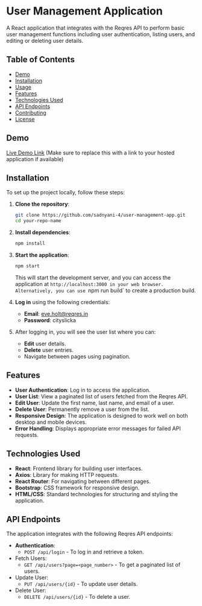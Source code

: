 # User Management Application

A React application that integrates with the Reqres API to perform basic user management functions including user authentication, listing users, and editing or deleting user details.

## Table of Contents
- [Demo](#demo)
- [Installation](#installation)
- [Usage](#usage)
- [Features](#features)
- [Technologies Used](#technologies-used)
- [API Endpoints](#api-endpoints)
- [Contributing](#contributing)
- [License](#license)

## Demo
[Live Demo Link](#) (Make sure to replace this with a link to your hosted application if available)

## Installation

To set up the project locally, follow these steps:

1. **Clone the repository**:

   ```bash
   git clone https://github.com/sadnyani-4/user-management-app.git
   cd your-repo-name
   ```

2. **Install dependencies**:
    ```bash
    npm install
    ```

3. **Start the application**:
    ```bash
    npm start
    ```
    This will start the development server, and you can access the application at `http://localhost:3000 in your web browser.
    Alternatively, you can use `npm run build` to create a production build.

4. **Log in** using the following credentials:

    - **Email**: eve.holt@reqres.in
    - **Password**: cityslicka

5. After logging in, you will see the user list where you can:

    - **Edit** user details.
    - **Delete** user entries.
    - Navigate between pages using pagination.

## Features

- **User Authentication**: Log in to access the application.
- **User List**: View a paginated list of users fetched from the Reqres API.
- **Edit User**: Update the first name, last name, and email of a user.
- **Delete User**: Permanently remove a user from the list.
- **Responsive Design**: The application is designed to work well on both desktop and mobile devices.
- **Error Handling**: Displays appropriate error messages for failed API requests.

## Technologies Used

- **React**: Frontend library for building user interfaces.
- **Axios**: Library for making HTTP requests.
- **React Router**: For navigating between different pages.
- **Bootstrap**: CSS framework for responsive design.
- **HTML/CSS**: Standard technologies for structuring and styling the application.

## API Endpoints
The application integrates with the following Reqres API endpoints:

- **Authentication**:
    - ```POST /api/login``` - To log in and retrieve a token.
- Fetch Users:
    - ```GET /api/users?page=<page_number>``` - To get a paginated list of users.
- Update User:
    - ```PUT /api/users/{id}``` - To update user details.
- Delete User:
    - ```DELETE /api/users/{id}``` - To delete a user.